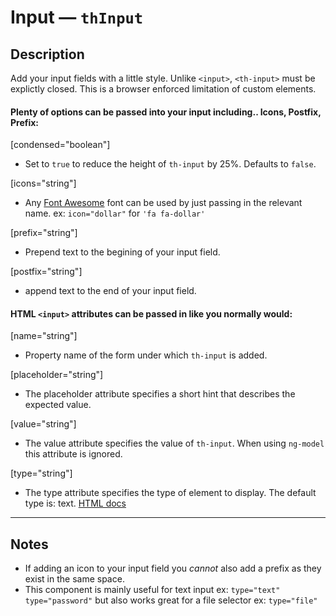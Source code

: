 # Input — `thInput`

## Description

Add your input fields with a little style. Unlike `<input>`, `<th-input>` must be
explictly closed. This is a browser enforced limitation of custom elements.

#### Plenty of options can be passed into your input including.. Icons, Postfix, Prefix:

[condensed="boolean"]
- Set to `true` to reduce the height of `th-input` by 25%. Defaults to `false`.

[icons="string"]
- Any [Font Awesome](https://fortawesome.github.io/Font-Awesome/icons/ "icons!")
font can be used by just passing in the relevant name. ex: `icon="dollar"` for `'fa fa-dollar'`

[prefix="string"]
- Prepend text to the begining of your input field.

[postfix="string"]
- append text to the end of your input field.

#### HTML `<input>` attributes can be passed in like you normally would:

[name="string"]
- Property name of the form under which `th-input` is added.

[placeholder="string"]
- The placeholder attribute specifies a short hint that describes the expected value.

[value="string"]
- The value attribute specifies the value of `th-input`. When using `ng-model` this
attribute is ignored.

[type="string"]
- The type attribute specifies the type of element to display. The default type is: text.
[HTML docs](https://developer.mozilla.org/en-US/docs/Web/HTML/Element/input)

---

## Notes

- If adding an icon to your input field you *cannot* also add a prefix as they exist in the same space.
- This component is mainly useful for text input ex: `type="text"` `type="password"` but also works great for a file selector ex: `type="file"`
